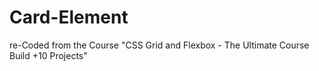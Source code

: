 # Card-Element
re-Coded from the Course "CSS Grid and Flexbox - The Ultimate Course Build +10 Projects"
